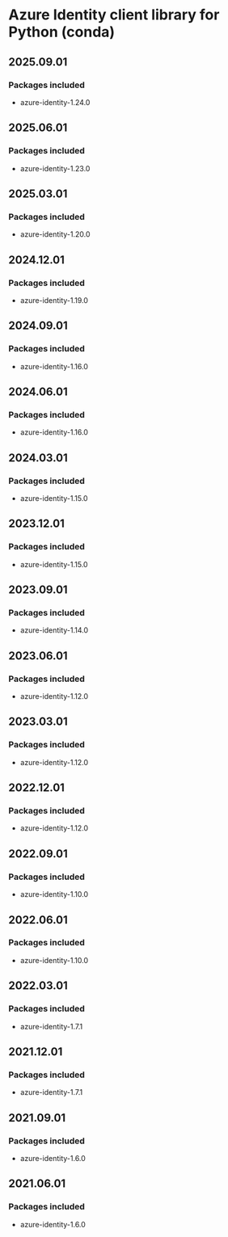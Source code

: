 # Azure Identity client library for Python (conda)

## 2025.09.01

### Packages included

- azure-identity-1.24.0

## 2025.06.01

### Packages included

- azure-identity-1.23.0

## 2025.03.01

### Packages included

- azure-identity-1.20.0

## 2024.12.01

### Packages included

- azure-identity-1.19.0

## 2024.09.01

### Packages included

- azure-identity-1.16.0

## 2024.06.01

### Packages included

- azure-identity-1.16.0

## 2024.03.01

### Packages included

- azure-identity-1.15.0

## 2023.12.01

### Packages included

- azure-identity-1.15.0

## 2023.09.01

### Packages included

- azure-identity-1.14.0

## 2023.06.01

### Packages included

- azure-identity-1.12.0

## 2023.03.01

### Packages included

- azure-identity-1.12.0

## 2022.12.01

### Packages included

- azure-identity-1.12.0

## 2022.09.01

### Packages included

- azure-identity-1.10.0

## 2022.06.01

### Packages included

- azure-identity-1.10.0

## 2022.03.01

### Packages included

- azure-identity-1.7.1

## 2021.12.01

### Packages included

- azure-identity-1.7.1

## 2021.09.01

### Packages included

- azure-identity-1.6.0

## 2021.06.01

### Packages included

- azure-identity-1.6.0
